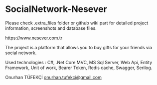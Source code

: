# SocialNetwork-Nesever

Please check .extra_files folder or github wiki part for detailed project information, screenshots and database files.

https://www.nesever.com.tr

The project is a platform that allows you to buy gifts for your friends via social network.

Used technologies : C#, .Net Core MVC, MS Sql Server, Web Api, Entity Framework, Unit of work, Bearer Token, Redis cache, Swagger, Serilog.

Onurhan TÜFEKÇİ
onurhan.tufekci@gmail.com
